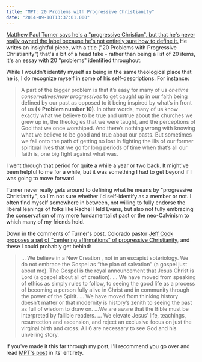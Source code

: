 ```yaml
---
title: "MPT: 20 Problems with Progressive Christianity"
date: "2014-09-10T13:37:01.000"
---
```


[Matthew Paul Turner says he's a "progressive Christian", but that he's never really owned the label because he's not entirely sure how to define it.](http://matthewpaulturner.com/2014/09/08/20-problems-progressive-christianity/) He writes an insightful piece, with a title ("20 Problems with Progressive Christianity") that's a bit of a head fake - rather than being a list of 20 items, it's an essay with 20 "problems" identified throughout.

While I wouldn't identify myself as being in the same theological place that he is, I do recognize myself in some of his self-descriptions. For instance:

> A part of the bigger problem is that it’s easy for many of us _onetime conservatives/now progressives_ to get caught up in our faith being defined by our past as opposed to it being inspired by what’s in front of us **(<-Problem number 10)**. In other words, many of us know exactly what we believe to be true and untrue about the churches we grew up in, the theologies that we were taught, and the perceptions of God that we once worshiped. And there’s nothing wrong with knowing what we believe to be good and true about our pasts. But sometimes we fall onto the path of getting so lost in fighting the ills of our former spiritual lives that we go for long periods of time when that’s all our faith is, one big fight against what was.

I went through that period for quite a while a year or two back. It might've been helpful to me for a while, but it was something I had to get beyond if I was going to move forward.

Turner never really gets around to defining what he means by "progressive Christianity", so I'm not sure whether I'd self-identify as a member or not. I often find myself somewhere in between, not willing to fully endorse the liberal leanings of folks like Rachel Held Evans, but also not fully embracing the conservatism of my more fundamentalist past or the neo-Calvinism to which many of my friends hold.

Down in the comments of Turner's post, Colorado pastor [Jeff Cook](https://twitter.com/jeffvcook) [proposes a set of "centering affirmations" of progressive Christianity](http://fyre.it/O5IDvR.4), and these I could probably get behind:

> … We believe in a New Creation , not in an escapist soteriology. We do not embrace the Gospel as “the plan of salvation” (a gospel just about me). The Gospel is the royal announcement that Jesus Christ is Lord (a gospel about all of creation). … We have moved from speaking of ethics as simply rules to follow, to seeing the good life as a process of becoming a person fully alive in Christ and in community through the power of the Spirit. … We have moved from thinking history doesn't matter or that modernity is history’s zenith to seeing the past as full of wisdom to draw on. …We are aware that the Bible must be interpreted by fallible readers. … We elevate Jesus’ life, teachings, resurrection and ascension, and reject an exclusive focus on just the virginal birth and cross. All 6 are necessary to see God and his unveiling story.

If you've made it this far through my post, I'll recommend you go over and read [MPT's post](http://matthewpaulturner.com/2014/09/08/20-problems-progressive-christianity/) in its' entirety.
